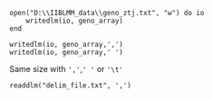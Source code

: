 ```
open("D:\\IIBLMM_data\\geno_ztj.txt", "w") do io
    writedlm(io, geno_array)
end
```

```
writedlm(io, geno_array,',')
writedlm(io, geno_array,' ')
```

Same size with `','`,`' '` or `'\t'`

```
readdlm("delim_file.txt", ',')
```
